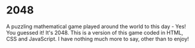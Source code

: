 # 2048
A puzzling mathematical game played around the world to this day - Yes! You guessed it! It's 2048. This is a version of this game coded in HTML, CSS and JavaScript. I have nothing much more to say, other than to enjoy!
